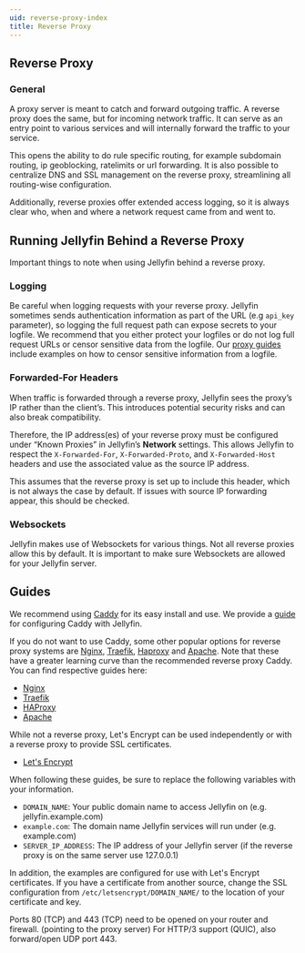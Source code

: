 ```yaml
---
uid: reverse-proxy-index
title: Reverse Proxy
---
```


## Reverse Proxy

### General

A proxy server is meant to catch and forward outgoing traffic. A reverse proxy does the same, but for incoming network traffic.
It can serve as an entry point to various services and will internally forward the traffic to your service.

This opens the ability to do rule specific routing, for example subdomain routing, ip geoblocking, ratelimits or url forwarding.
It is also possible to centralize DNS and SSL management on the reverse proxy, streamlining all routing-wise configuration.

Additionally, reverse proxies offer extended access logging, so it is always clear who, when and where a network request came from and went to.

## Running Jellyfin Behind a Reverse Proxy

Important things to note when using Jellyfin behind a reverse proxy.

### Logging

Be careful when logging requests with your reverse proxy. Jellyfin sometimes sends authentication information as part of the URL (e.g `api_key` parameter), so logging the full request path can expose secrets to your logfile.
We recommend that you either protect your logfiles or do not log full request URLs or censor sensitive data from the logfile.
Our [proxy guides](./#Guides) include examples on how to censor sensitive information from a logfile.

### Forwarded-For Headers

When traffic is forwarded through a reverse proxy, Jellyfin sees the proxy’s IP rather than the client’s.
This introduces potential security risks and can also break compatibility.

Therefore, the IP address(es) of your reverse proxy must be configured under “Known Proxies” in Jellyfin’s **Network** settings.
This allows Jellyfin to respect the `X-Forwarded-For`, `X-Forwarded-Proto`, and `X-Forwarded-Host` headers and use the associated value as the source IP address.

This assumes that the reverse proxy is set up to include this header, which is not always the case by default.
If issues with source IP forwarding appear, this should be checked.

### Websockets

Jellyfin makes use of Websockets for various things. Not all reverse proxies allow this by default. It is important to make sure Websockets are allowed for your Jellyfin server.

## Guides

We recommend using [Caddy](https://caddyserver.com/) for its easy install and use. We provide a [guide](./caddy/) for configuring Caddy with Jellyfin.

If you do not want to use Caddy, some other popular options for reverse proxy systems are [Nginx](https://www.nginx.com), [Traefik](https://traefik.io), [Haproxy](https://www.haproxy.com) and [Apache](https://httpd.apache.org). Note that these have a greater learning curve than the recommended reverse proxy Caddy. You can find respective guides here:

- [Nginx](./nginx)
- [Traefik](./traefik)
- [HAProxy](./haproxy)
- [Apache](./apache)

While not a reverse proxy, Let's Encrypt can be used independently or with a reverse proxy to provide SSL certificates.

- [Let's Encrypt](../advanced/letsencrypt)

When following these guides, be sure to replace the following variables with your information.

- `DOMAIN_NAME`: Your public domain name to access Jellyfin on (e.g. jellyfin.example.com)
- `example.com`: The domain name Jellyfin services will run under (e.g. example.com)
- `SERVER_IP_ADDRESS`: The IP address of your Jellyfin server (if the reverse proxy is on the same server use 127.0.0.1)

In addition, the examples are configured for use with Let's Encrypt certificates. If you have a certificate from another source, change the SSL configuration from `/etc/letsencrypt/DOMAIN_NAME/` to the location of your certificate and key.

Ports 80 (TCP) and 443 (TCP) need to be opened on your router and firewall. (pointing to the proxy server)
For HTTP/3 support (QUIC), also forward/open UDP port 443.

